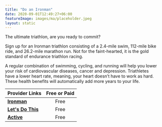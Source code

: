 ```yaml
---
title: "Do an Ironman"
date: 2020-09-01T12:49:27+06:00
featureImage: images/ma/placeholder.jpeg
layout: static
---
```


The ultimate triathlon, are you ready to commit?

Sign up for an Ironman triathlon consisting of a 2.4-mile swim, 112-mile bike ride, and 26.2-mile marathon run. Not for the faint-hearted, it is the gold standard of endurance triathlon racing.

A regular combination of swimming, cycling, and running will help you lower your risk of cardiovascular diseases, cancer and depression. Triathletes have a lower heart rate, meaning, your heart doesn’t have to work as hard. These health benefits will automatically add more years to your life.

| Provider Links      | Free or Paid  |  
| :-----------          | :--------------:      |  
| [**Ironman**](https://www.ironman.com/races) | Free | 
| [**Let's Do This**](https://www.letsdothis.com/gb/triathlon-events/ironman?refinementList%5Bsport%5D%5B0%5D=Triathlon&refinementList%5BtriathlonDistance%5D%5B0%5D=Ironman&configure%5BinsideBoundingBox%5D%5B0%5D%5B0%5D=60.9&configure%5BinsideBoundingBox%5D%5B0%5D%5B1%5D=2.1&configure%5BinsideBoundingBox%5D%5B0%5D%5B2%5D=49.8&configure%5BinsideBoundingBox%5D%5B0%5D%5B3%5D=-8.9&configure%5BoptionalFilters%5D=selected_location%3AUnited%20Kingdom) | Free | 
| [**Active**](https://www.active.com/triathlon/articles/how-to-train-for-your-first-ironman) | Free | 
  

<br/><br/>






